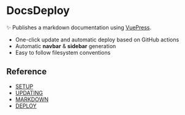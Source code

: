 # DocsDeploy

✨ Publishes a markdown documentation using [VuePress](https://vuepress.vuejs.org/).

* One-click update and automatic deploy based on GitHub actions
* Automatic **navbar** & **sidebar** generation
* Easy to follow filesystem conventions

## Reference

* [SETUP](SETUP.md)
* [UPDATING](UPDATING.md)
* [MARKDOWN](MARKDOWN.md)
* [DEPLOY](DEPLOY.md)
